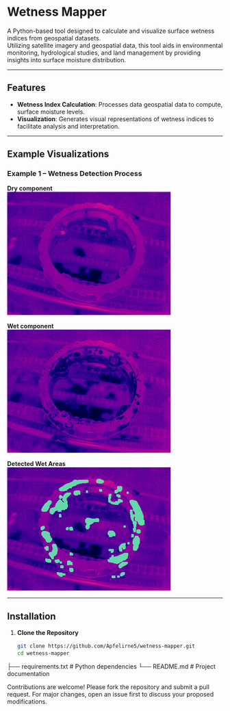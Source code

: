 # Wetness Mapper

A Python-based tool designed to calculate and visualize surface wetness indices from geospatial datasets.  
Utilizing satellite imagery and geospatial data, this tool aids in environmental monitoring, hydrological studies, and land management by providing insights into surface moisture distribution.

---

## Features

- **Wetness Index Calculation**: Processes data geospatial data to compute, surface moisture levels.
- **Visualization**: Generates visual representations of wetness indices to facilitate analysis and interpretation.

---

## Example Visualizations

### Example 1 – Wetness Detection Process

**Dry component**  
![Test 1 Input](images/Test_1.png)
<!--  <img src="images/Test_1.png" width="600"/> -->

**Wet component**  
![Test 1 Wetness](images/Test_1_wet.png)
<!-- <img src="images/Test_1_wet.png" width="600"/> -->

**Detected Wet Areas**  
![Test 1 Wet Detected](images/Test_1_wet_detected.png)
<!-- <img src="images/Test_1_wet_detected.png" width="600"/> -->

---

## Installation

1. **Clone the Repository**

   ```bash
   git clone https://github.com/Apfelirne5/wetness-mapper.git
   cd wetness-mapper

├── requirements.txt        # Python dependencies
└── README.md               # Project documentation

Contributions are welcome! Please fork the repository and submit a pull request. For major changes, open an issue first to discuss your proposed modifications.
